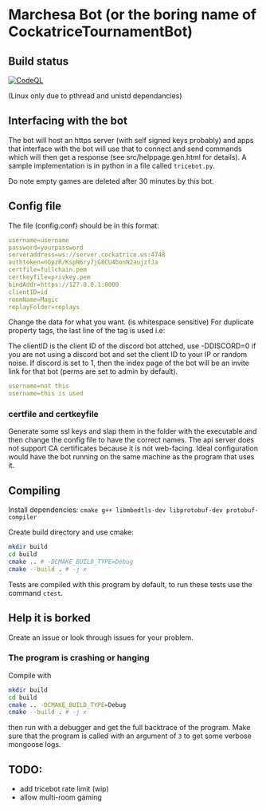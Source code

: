 # Marchesa Bot (or the boring name of CockatriceTournamentBot)

## Build status
[![CodeQL](https://github.com/djpiper28/CockatriceTournamentBot/actions/workflows/codeql-analysis.yml/badge.svg)](https://github.com/djpiper28/CockatriceTournamentBot/actions/workflows/codeql-analysis.yml)

(Linux only due to pthread and unistd dependancies)

## Interfacing with the bot
The bot will host an https server (with self signed keys probably) and apps that
interface with the bot will use that to connect and send commands which will then
get a response (see src/helppage.gen.html for details). A sample implementation is
in python in a file called `tricebot.py`.

Do note empty games are deleted after 30 minutes by this bot.

## Config file
The file (config.conf) should be in this format:

```yaml
username=username
password=yourpassword
serveraddress=ws://server.cockatrice.us:4748
authtoken=nGpzR/KspN6ry7jG8CU4bonN2aujzfJa
certfile=fullchain.pem
certkeyfile=privkey.pem
bindAddr=https://127.0.0.1:8000
clientID=id
roomName=Magic
replayFolder=replays
```
Change the data for what you want. (is whitespace sensitive)
For duplicate property tags, the last line of the tag is used i.e:

The clientID is the client ID of the discord bot attched, use -DDISCORD=0 if you
are not using a discord bot and set the client ID to your IP or random noise. If
discord is set to 1, then the index page of the bot will be an invite link for
that bot (perms are set to admin by default).

```yaml
username=not this
username=this is used

```

### certfile and certkeyfile
Generate some ssl keys and slap them in the folder with the executable and then
change the config file to have the correct names. The api server does not support
CA certificates because it is not web-facing. Ideal configuration would have the
bot running on the same machine as the program that uses it.

## Compiling
Install dependencies:
`cmake g++ libmbedtls-dev libprotobuf-dev protobuf-compiler`

Create build directory and use cmake:
```sh
mkdir build
cd build
cmake .. # -DCMAKE_BUILD_TYPE=Debug
cmake --build . # -j x
```
Tests are compiled with this program by default, to run
these tests use the command `ctest`.

## Help it is borked
Create an issue or look through issues for your problem.

### The program is crashing or hanging
Compile with 
```sh
mkdir build
cd build
cmake .. -DCMAKE_BUILD_TYPE=Debug
cmake --build . # -j x
``` 
then run with a debugger and get the full backtrace of the program. 
Make sure that the program is called with an argument
of `3` to get some verbose mongoose logs.

## TODO:
- add tricebot rate limit (wip)
- allow multi-room gaming
